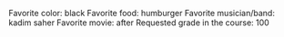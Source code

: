 Favorite color: black
Favorite food: humburger
Favorite musician/band: kadim saher
Favorite movie: after
Requested grade in the course: 100
